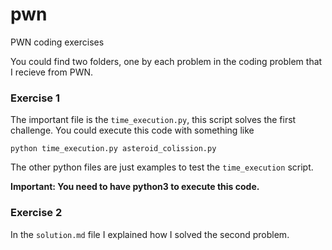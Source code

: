 # pwn
PWN coding exercises 

You could find two folders, one by each problem in the coding problem that I recieve from PWN. 

### Exercise 1
The important file is the `time_execution.py`, this script solves the first challenge. You could execute this code with something like

`python time_execution.py asteroid_colission.py`

The other python files are just examples to test the `time_execution` script. 

**Important: You need to have python3 to execute this code.**

### Exercise 2 
In the `solution.md` file I explained how I solved the second problem. 
